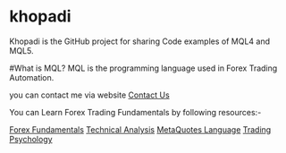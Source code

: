 # khopadi
Khopadi is the GitHub project for sharing Code examples of MQL4 and MQL5.

#What is MQL?
MQL is the programming language used in Forex Trading Automation.

you can contact me via website 
[Contact Us](https://www.khopadi.com/p/contact-us.html)

You can Learn Forex Trading Fundamentals by following resources:-

[Forex Fundamentals](https://www.khopadi.com/p/forex-fundamentals.html)
[Technical Analysis](https://www.khopadi.com/p/technical-analysis.html)
[MetaQuotes Language](https://www.khopadi.com/p/mql.html)
[Trading Psychology](https://www.khopadi.com/p/trading-psychology.html)
